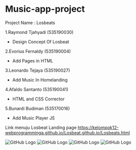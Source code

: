 # Music-app-project

Project Name : Losbeats

1.Raymond Tjahyadi (535190030)
- Design Concept Of Losbeat

2.Evorius Fernaldy (535190004)

- Add Pages in HTML

3.Leonardo Tejaya (535190027)

- Add Music In Homelanding

4.Afaldo Santanto (535190041)

- HTML and CSS Corrector 

5.Bunardi Budiman (535170016)

- Add Music Player JS



Link menuju Losbeat Landing page https://kelompok12-webprogramminga.github.io/Losbeat.github.io/Losbeats.html

![GitHub Logo](https://github.com/Kelompok12-WebprogrammingA/Losbeat.github.io/blob/master/Images/tenor%20(1).gif)
![GitHub Logo](https://github.com/Kelompok12-WebprogrammingA/Losbeat.github.io/blob/master/Images/tenor%20(1).gif)
![GitHub Logo](https://github.com/Kelompok12-WebprogrammingA/Losbeat.github.io/blob/master/Images/tenor%20(1).gif)
![GitHub Logo](https://github.com/Kelompok12-WebprogrammingA/Losbeat.github.io/blob/master/Images/tenor%20(1).gif)
